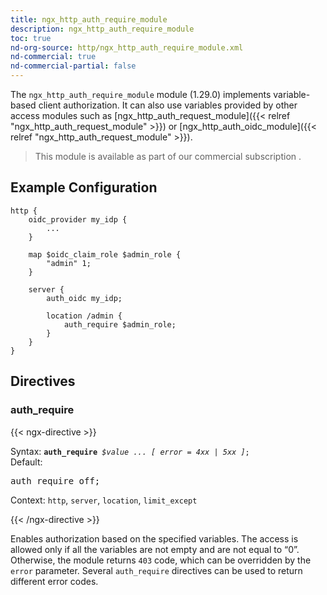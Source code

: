 ```yaml
---
title: ngx_http_auth_require_module
description: ngx_http_auth_require_module
toc: true
nd-org-source: http/ngx_http_auth_require_module.xml
nd-commercial: true
nd-commercial-partial: false
---
```



<!--
      ********************************************************************************
      🛑 WARNING: AUTOGENERATED FILE - DO NOT EDIT 🛑 This Markdown file was
      automatically generated from the source XML documentation. Any manual
      changes made directly to this file will be overwritten. To request or
      suggest changes, please edit the source XML files instead.
      https://github.com/nginx/nginx.org/tree/main/xml/en
      ********************************************************************************
      -->


The `ngx_http_auth_require_module` module (1.29.0)
implements variable-based client authorization.
It can also use variables
provided by other access modules such as
[ngx_http_auth_request_module]({{< relref "ngx_http_auth_request_module" >}})
or
[ngx_http_auth_oidc_module]({{< relref "ngx_http_auth_request_module" >}}).

> This module is available as part of our commercial subscription .

## Example Configuration


```nginx 
http {
    oidc_provider my_idp {
        ...
    }

    map $oidc_claim_role $admin_role {
        "admin" 1;
    }

    server {
        auth_oidc my_idp;

        location /admin {
            auth_require $admin_role;
        }
    }
}
 ```

## Directives

### auth_require

{{< ngx-directive >}}

<tr>
<th>Syntax: </th>
<td><code><strong>auth_require</strong> <i>$value</i> <i>... [</i> <i>error</i> <i>=</i> <i>4xx</i> <i>|</i> <i>5xx</i> <i>]</i>;</code><br/></td>
</tr><tr>
<th>Default: </th>
<td><pre>auth_require off;</pre></td>
</tr><tr>
<th>Context: </th>
<td><code>http</code>, <code>server</code>, <code>location</code>, <code>limit_except</code></td>
</tr>

{{< /ngx-directive >}}


Enables authorization based on the specified variables.
The access is allowed only if all the variables are not
empty and are not equal to “0”.
Otherwise, the module returns `403` code, which can be
overridden by the `error` parameter.
Several `auth_require` directives can be used to return
different error codes.
